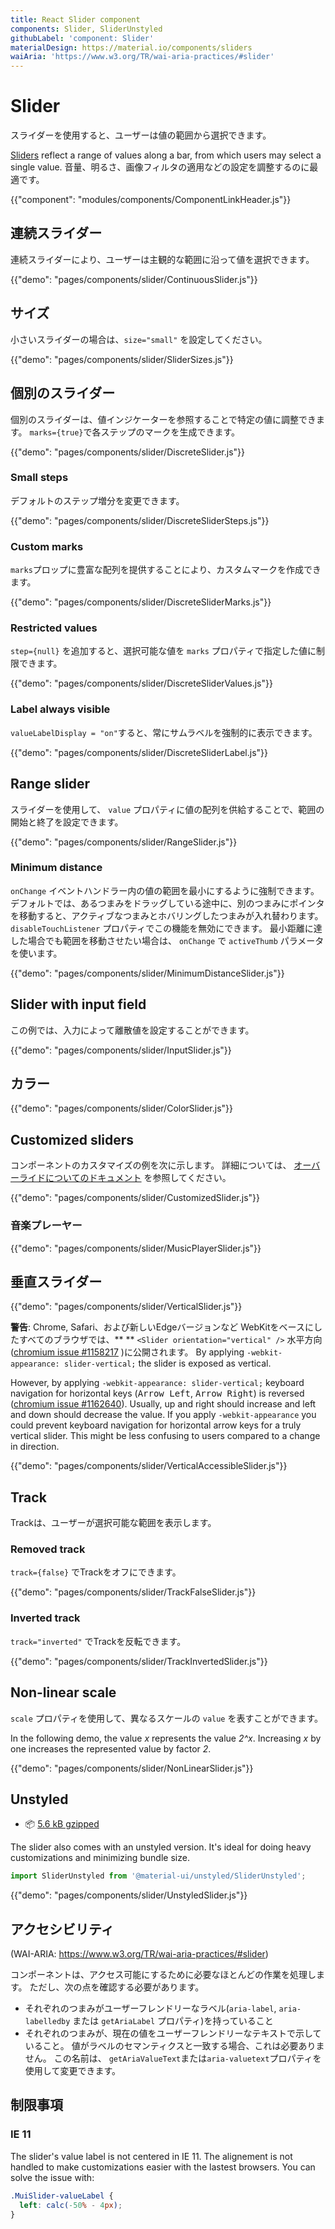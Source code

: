 ```yaml
---
title: React Slider component
components: Slider, SliderUnstyled
githubLabel: 'component: Slider'
materialDesign: https://material.io/components/sliders
waiAria: 'https://www.w3.org/TR/wai-aria-practices/#slider'
---
```


# Slider

<p class="description">スライダーを使用すると、ユーザーは値の範囲から選択できます。</p>

[Sliders](https://material.io/design/components/sliders.html) reflect a range of values along a bar, from which users may select a single value. 音量、明るさ、画像フィルタの適用などの設定を調整するのに最適です。

{{"component": "modules/components/ComponentLinkHeader.js"}}

## 連続スライダー

連続スライダーにより、ユーザーは主観的な範囲に沿って値を選択できます。

{{"demo": "pages/components/slider/ContinuousSlider.js"}}

## サイズ

小さいスライダーの場合は、`size="small"` を設定してください。

{{"demo": "pages/components/slider/SliderSizes.js"}}

## 個別のスライダー

個別のスライダーは、値インジケーターを参照することで特定の値に調整できます。 `marks={true}`で各ステップのマークを生成できます。

{{"demo": "pages/components/slider/DiscreteSlider.js"}}

### Small steps

デフォルトのステップ増分を変更できます。

{{"demo": "pages/components/slider/DiscreteSliderSteps.js"}}

### Custom marks

`marks`プロップに豊富な配列を提供することにより、カスタムマークを作成できます。

{{"demo": "pages/components/slider/DiscreteSliderMarks.js"}}

### Restricted values

`step={null}` を追加すると、選択可能な値を `marks` プロパティで指定した値に制限できます。

{{"demo": "pages/components/slider/DiscreteSliderValues.js"}}

### Label always visible

`valueLabelDisplay = "on"`すると、常にサムラベルを強制的に表示できます。

{{"demo": "pages/components/slider/DiscreteSliderLabel.js"}}

## Range slider

スライダーを使用して、 `value` プロパティに値の配列を供給することで、範囲の開始と終了を設定できます。

{{"demo": "pages/components/slider/RangeSlider.js"}}

### Minimum distance

`onChange` イベントハンドラー内の値の範囲を最小にするように強制できます。 デフォルトでは、あるつまみをドラッグしている途中に、別のつまみにポインタを移動すると、アクティブなつまみとホバリングしたつまみが入れ替わります。 `disableTouchListener` プロパティでこの機能を無効にできます。 最小距離に達した場合でも範囲を移動させたい場合は、 `onChange` で `activeThumb` パラメータを使います。

{{"demo": "pages/components/slider/MinimumDistanceSlider.js"}}

## Slider with input field

この例では、入力によって離散値を設定することができます。

{{"demo": "pages/components/slider/InputSlider.js"}}

## カラー

{{"demo": "pages/components/slider/ColorSlider.js"}}

## Customized sliders

コンポーネントのカスタマイズの例を次に示します。 詳細については、 [オーバーライドについてのドキュメント](/customization/how-to-customize/) を参照してください。

{{"demo": "pages/components/slider/CustomizedSlider.js"}}

### 音楽プレーヤー

{{"demo": "pages/components/slider/MusicPlayerSlider.js"}}

## 垂直スライダー

{{"demo": "pages/components/slider/VerticalSlider.js"}}

**警告**: Chrome, Safari、および新しいEdgeバージョンなど WebKitをベースにしたすべてのブラウザでは、** ** `<Slider orientation="vertical" />` 水平方向([chromium issue #1158217](https://bugs.chromium.org/p/chromium/issues/detail?id=1158217) )に公開されます。 By applying `-webkit-appearance: slider-vertical;` the slider is exposed as vertical.

However, by applying `-webkit-appearance: slider-vertical;` keyboard navigation for horizontal keys (<kbd class="key">Arrow Left</kbd>, <kbd class="key">Arrow Right</kbd>) is reversed ([chromium issue #1162640](https://bugs.chromium.org/p/chromium/issues/detail?id=1162640)). Usually, up and right should increase and left and down should decrease the value. If you apply `-webkit-appearance` you could prevent keyboard navigation for horizontal arrow keys for a truly vertical slider. This might be less confusing to users compared to a change in direction.

{{"demo": "pages/components/slider/VerticalAccessibleSlider.js"}}

## Track

Trackは、ユーザーが選択可能な範囲を表示します。

### Removed track

`track={false}` でTrackをオフにできます。

{{"demo": "pages/components/slider/TrackFalseSlider.js"}}

### Inverted track

`track="inverted"` でTrackを反転できます。

{{"demo": "pages/components/slider/TrackInvertedSlider.js"}}

## Non-linear scale

`scale` プロパティを使用して、異なるスケールの `value` を表すことができます。

In the following demo, the value _x_ represents the value _2^x_. Increasing _x_ by one increases the represented value by factor _2_.

{{"demo": "pages/components/slider/NonLinearSlider.js"}}

## Unstyled

<!-- #default-branch-switch -->

- 📦 [5.6 kB gzipped](https://bundlephobia.com/result?p=@material-ui/unstyled@next)

The slider also comes with an unstyled version. It's ideal for doing heavy customizations and minimizing bundle size.

```js
import SliderUnstyled from '@material-ui/unstyled/SliderUnstyled';
```

{{"demo": "pages/components/slider/UnstyledSlider.js"}}

## アクセシビリティ

(WAI-ARIA: https://www.w3.org/TR/wai-aria-practices/#slider)

コンポーネントは、アクセス可能にするために必要なほとんどの作業を処理します。 ただし、次の点を確認する必要があります。

- それぞれのつまみがユーザーフレンドリーなラベル(`aria-label`, `aria-labelledby` または `getAriaLabel` プロパティ)を持っていること
- それぞれのつまみが、現在の値をユーザーフレンドリーなテキストで示していること。 値がラベルのセマンティクスと一致する場合、これは必要ありません。 この名前は、 `getAriaValueText`または`aria-valuetext`プロパティを使用して変更できます。

## 制限事項

### IE 11

The slider's value label is not centered in IE 11. The alignement is not handled to make customizations easier with the lastest browsers. You can solve the issue with:

```css
.MuiSlider-valueLabel {
  left: calc(-50% - 4px);
}
```

